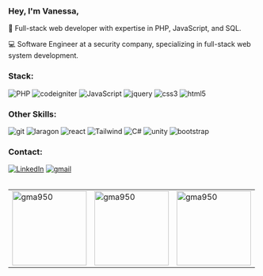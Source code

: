 
<h3> Hey, I'm Vanessa, </h3>
</div>
<div align=left>
🚀 Full-stack web developer with expertise in PHP, JavaScript, and SQL.
  
💻 Software Engineer at a security company, specializing in full-stack web system development.
</div>

<h3 align="left">Stack:</h3>
<div align=left>

![PHP](https://img.shields.io/badge/-PHP-282A36?style=flat&logo=php)
![codeigniter](https://img.shields.io/badge/-CodeIgniter-282A36?style=flat&logo=codeigniter)
![JavaScript](https://img.shields.io/badge/-JavaScript-282A36?style=flat&logo=javascript)
![jquery](https://img.shields.io/badge/-JQuery-282A36?style=flat&logo=jquery)
![css3](https://img.shields.io/badge/-CSS-282A36?style=flat&logo=css3)
![html5](https://img.shields.io/badge/-HTML-282A36?style=flat&logo=html5)
</div>

<h3 align="left">Other Skills:</h3>
<div align=left>
  
![git](https://img.shields.io/badge/-Git-282A36?style=flat&logo=git)
![laragon](https://img.shields.io/badge/-Laragon-282A36?style=flat&logo=laragon)
![react](https://img.shields.io/badge/-React-282A36?style=flat&logo=react)
![Tailwind](https://img.shields.io/badge/-TailwindCSS-282A36?style=flat&logo=tailwindcss)
![C#](https://img.shields.io/badge/-CSharp-282A36?style=flat&logo=csharp)
![unity](https://img.shields.io/badge/-Unity-282A36?style=flat&logo=unity)
![bootstrap](https://img.shields.io/badge/-Bootstrap-282A36?style=flat&logo=bootstrap)
</div>

<h3 align="left">Contact:</h3>
<div align=left>
<a href="https://www.linkedin.com/in/vnsoff/"><img src="https://img.shields.io/badge/Linkedin-282A36?style=flat&logo=linkedin" alt="LinkedIn" /></a>
<a href="vanfc.dev@gmail.com"><img src="https://img.shields.io/badge/Gmail-282A36?style=flat&logo=gmail" alt="gmail" /></a>

</div>
<br>
<table>
  <td><img src="https://github-readme-stats.vercel.app/api/top-langs?username=vnsoff&show_icons=true&theme=dracula&locale=en&layout=compact" alt="gma950" height="150"/></td>
  <td><img src="https://github-readme-stats.vercel.app/api?username=vnsoff&show_icons=true&theme=dracula&locale=en" alt="gma950" height="150"/></td>
  <td><a href="https://git.io/streak-stats"><img src="https://streak-stats.demolab.com?user=vnsoff&show_icons=true&theme=dracula&locale=en&layout=compact" alt="gma950" height="150"/></a></td>
</table>
